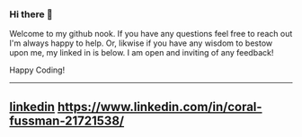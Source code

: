 ### Hi there 👋

Welcome to my github nook. If you have any questions feel free to reach out I'm always happy to help. Or, likwise if you have any wisdom to bestow upon me, my linked in is below. I am open and inviting of any feedback!

Happy Coding!

---



[linkedin](https://cloud.githubusercontent.com/assets/17016297/18839848/0fc7e74e-83d2-11e6-8c6a-277fc9d6e067.png)
 https://www.linkedin.com/in/coral-fussman-21721538/
---
